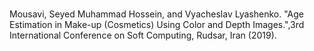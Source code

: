 # 
Mousavi, Seyed Muhammad Hossein, and Vyacheslav Lyashenko. "Age Estimation in Make-up (Cosmetics) Using Color and Depth Images.",3rd International Conference on Soft Computing, Rudsar, Iran (2019).
